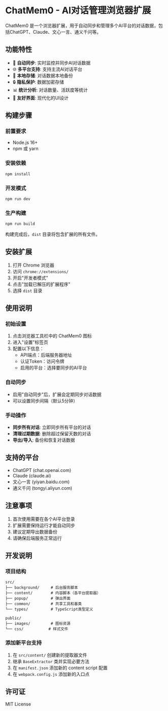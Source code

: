 # ChatMem0 - AI对话管理浏览器扩展

ChatMem0 是一个浏览器扩展，用于自动同步和管理多个AI平台的对话数据，包括ChatGPT、Claude、文心一言、通义千问等。

## 功能特性

- 🔄 **自动同步**: 实时监控并同步AI对话数据
- 🌐 **多平台支持**: 支持主流AI对话平台
- 💾 **本地存储**: 对话数据本地备份
- 🔒 **隐私保护**: 数据加密存储
- 📊 **统计分析**: 对话数量、活跃度等统计
- 🎨 **友好界面**: 现代化的UI设计

## 构建步骤

### 前置要求

- Node.js 16+
- npm 或 yarn

### 安装依赖

```bash
npm install
```

### 开发模式

```bash
npm run dev
```

### 生产构建

```bash
npm run build
```

构建完成后，`dist` 目录将包含扩展的所有文件。

## 安装扩展

1. 打开 Chrome 浏览器
2. 访问 `chrome://extensions/`
3. 开启"开发者模式"
4. 点击"加载已解压的扩展程序"
5. 选择 `dist` 目录

## 使用说明

### 初始设置

1. 点击浏览器工具栏中的 ChatMem0 图标
2. 进入"设置"标签页
3. 配置以下信息：
   - API端点：后端服务器地址
   - 认证Token：访问令牌
   - 启用的平台：选择要同步的AI平台

### 自动同步

- 启用"自动同步"后，扩展会定期同步对话数据
- 可以设置同步间隔（默认5分钟）

### 手动操作

- **同步所有对话**: 立即同步所有平台的对话
- **清理过期数据**: 删除超过保留天数的对话
- **导出/导入**: 备份和恢复对话数据

## 支持的平台

- ChatGPT (chat.openai.com)
- Claude (claude.ai)
- 文心一言 (yiyan.baidu.com)
- 通义千问 (tongyi.aliyun.com)

## 注意事项

1. 首次使用需要在各个AI平台登录
2. 扩展需要保持运行才能自动同步
3. 建议定期导出数据备份
4. 请确保后端服务正常运行

## 开发说明

### 项目结构

```
src/
├── background/     # 后台服务脚本
├── content/        # 内容脚本（各平台提取器）
├── popup/          # 弹出界面
├── common/         # 共享工具和基类
└── types/          # TypeScript类型定义

public/
├── images/         # 图标资源
└── css/           # 样式文件
```

### 添加新平台支持

1. 在 `src/content/` 创建新的提取器文件
2. 继承 `BaseExtractor` 类并实现必要方法
3. 在 `manifest.json` 添加新的 content script 配置
4. 在 `webpack.config.js` 添加新的入口点

## 许可证

MIT License